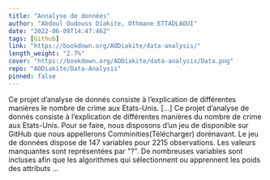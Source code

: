 ```yaml
---
title: "Annalyse de données"
author: "Abdoul Oudouss Diakite, Othmane ETTADLAOUI"
date: "2022-06-09T14:47:46Z"
tags: [Github]
link: "https://bookdown.org/AODiakite/data-analysis/"
length_weight: "2.7%"
cover: "https://bookdown.org/AODiakite/data-analysis/Data.png"
repo: "AODiakite/Data-Analysis"
pinned: false
---
```


Ce projet d’analyse de donnés consiste à l’explication de différentes manières le nombre de crime aux Etats-Unis. [...] Ce projet d’analyse de donnés consiste à l’explication de différentes manières du nombre de crime aux Etats-Unis. Pour se faire, nous disposons d’un jeu de disponible sur GitHub que nous appellerons Comminities(Télécharger) dorénavant. Le jeu de données dispose de 147 variables pour 2215 observations. Les valeurs manquantes sont représentées par "?".
De nombreuses variables sont incluses afin que les algorithmes qui sélectionnent ou apprennent les poids des attributs ...
